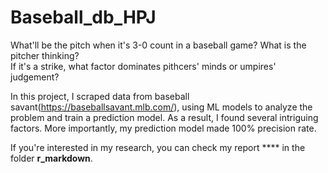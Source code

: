 # Baseball_db_HPJ

What'll be the pitch when it's 3-0 count in a baseball game? What is the pitcher thinking? <br>
If it's a strike, what factor dominates pithcers' minds or umpires' judgement?

In this project, I scraped data from baseball savant(https://baseballsavant.mlb.com/), using ML models to analyze the problem and train a prediction model.
As a result, I found several intriguing factors. More importantly, my prediction model made 100% precision rate.

If you're interested in my research, you can check my report **** in the folder **r_markdown**. 
